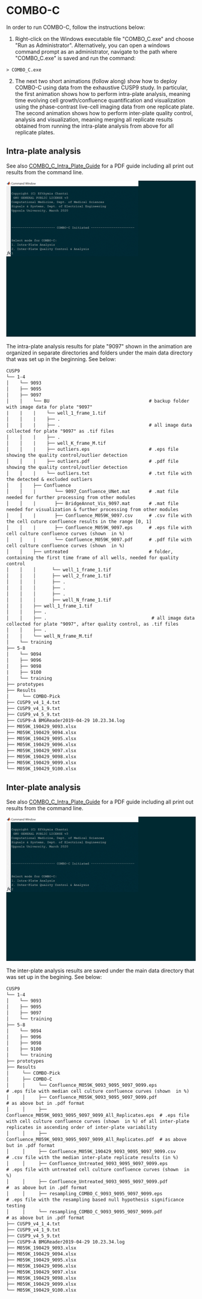 # COMBO-C
In order to run COMBO-C, follow the instructions below:

1. Right-click on the Windows executable file "COMBO_C.exe" and choose "Run as Administrator".
Alternatively, you can open a windows command prompt as an administrator, navigate to the path where
"COMBO_C.exe" is saved and run the command: 

```
> COMBO_C.exe
```

2. The next two short animations (follow along) show how to deploy COMBO-C using data from the exhaustive CUSP9 
study. In particular, the first animation shows how to perform intra-plate analysis, meaning time evolving cell 
growth/confluence quantification and visualization using the phase-contrast live-cell imaging data from one
replicate plate. The second animation shows how to perform inter-plate quality control, analysis and visualization,
meaning merging all replicate results obtained from running the intra-plate analysis from above for all replicate
plates. 

## Intra-plate analysis
 See also [COMBO_C_Intra_Plate_Guide](./COMBO_C_IntraPlate.pdf) for a PDF guide including all print out results from the command line. 
 
 ![Demo_intra_plate](demo/COMBO_C_IntraPlate.gif)
 
 The intra-plate analysis  results for plate "9097" shown in the animation are organized in separate directories and folders under the main data directory that was set up in the beginning. See below:
 
 ```
 CUSP9
└── 1-4
│    └── 9093  
│    ├── 9095
│    ├── 9097
│    │    └── BU                                     # backup folder with image data for plate "9097" 
|    |    |    └── well_1_frame_1.tif
│    │    |    ├── .
│    │    |    ├── .                                 # all image data collected for plate "9097" as .tif files 
│    │    |    ├── .
│    │    |    ├── well_K_frame_M.tif
│    │    |    ├── outliers.eps                      # .eps file showing the quality control/outlier detection
│    │    |    ├── outliers.pdf                      # .pdf file showing the quality control/outlier detection
│    │    |    └── outliers.txt                      # .txt file with the detected & excluded outliers
│    │    ├── Confluence
│    │    |       └── 9097_Confluence_UNet.mat       # .mat file needed for further processing from other modules
│    │    |       ├── BridgeAnnot_Vis_9097.mat       # .mat file needed for visualization & further processing from other modules
│    │    |       ├── Confluence_M059K_9097.csv      # .csv file with the cell cuture confluence results in the range [0, 1]
│    │    |       ├── Confluence_M059K_9097.eps      # .eps file with cell culture confluence curves (shown  in %)
│    │    |       └── Confluence_M059K_9097.pdf      # .pdf file with cell culture confluence curves (shown  in %)
│    │    ├── untreated                              # folder, containing the first time frame of all wells, needed for quality control
│    │    │      └── well_1_frame_1.tif
│    │    │      ├── well_2_frame_1.tif
│    │    │      ├── .
│    │    │      ├── .                               
│    │    │      ├── .
│    │    │      ├── well_N_frame_1.tif
│    │    ├── well_1_frame_1.tif
│    │    ├── .
│    │    ├── .                                       # all image data collected for plate "9097", after quality control, as .tif files
│    │    ├── .
│    │    └── well_N_frame_M.tif    
│    └── training
├── 5-8
│    └── 9094
│    ├── 9096
│    ├── 9098
|    ├── 9100 
│    └── training
├── prototypes
├── Results
│     └── COMBO-Pick
├── CUSP9_v4_1_4.txt
├── CUSP9_v4_1_9.txt
├── CUSP9_v4_5_9.txt
├── CUSP9-A BMGReader2019-04-29 10.23.34.log
├── M059K_190429_9093.xlsx
├── M059K_190429_9094.xlsx
├── M059K_190429_9095.xlsx
├── M059K_190429_9096.xlsx
├── M059K_190429_9097.xlsx
├── M059K_190429_9098.xlsx
├── M059K_190429_9099.xlsx
└── M059K_190429_9100.xlsx
```

 
 ## Inter-plate analysis
  See also [COMBO_C_Intra_Plate_Guide](./COMBO_C_InterPlate.pdf) for a PDF guide including all print out results from the command line.
 
 ![Demo_inter_plate](demo/COMBO_C_InterPlate.gif)
 
 The inter-plate analysis results are saved under the main data directory that was set up in the begining. See below:
 
 ```
 CUSP9
└── 1-4
│    └── 9093  
│    ├── 9095
│    ├── 9097
│    └── training
├── 5-8
│    └── 9094
│    ├── 9096
│    ├── 9098
|    ├── 9100 
│    └── training
├── prototypes
├── Results
│     └── COMBO-Pick
│     ├── COMBO-C
│     │     └── Confluence_M059K_9093_9095_9097_9099.eps                 # .eps file with median cell culture confluence curves (shown  in %)
│     │     ├── Confluence_M059K_9093_9095_9097_9099.pdf                 # as above but in .pdf format
│     │     ├── Confluence_M059K_9093_9095_9097_9099_All_Replicates.eps  # .eps file with cell culture confluence curves (shown  in %) of all inter-plate replicates in ascending order of inter-plate variability
│     │     ├── Confluence_M059K_9093_9095_9097_9099_All_Replicates.pdf  # as above but in .pdf format
│     │     ├── Confluence_M059K_190429_9093_9095_9097_9099.csv          # .csv file with the median inter-plate replicate results (in %)
│     │     ├── Confluence_Untreated_9093_9095_9097_9099.eps             # .eps file with untreated cell culture confluence curves (shown  in %)
│     │     ├── Confluence_Untreated_9093_9095_9097_9099.pdf             #  as above but in .pdf format
│     │     ├── resampling_COMBO_C_9093_9095_9097_9099.eps               # .eps file with the resampling based null hypothesis significance testing
│     │     └── resampling_COMBO_C_9093_9095_9097_9099.pdf               # as above but in .pdf format
├── CUSP9_v4_1_4.txt
├── CUSP9_v4_1_9.txt
├── CUSP9_v4_5_9.txt
├── CUSP9-A BMGReader2019-04-29 10.23.34.log
├── M059K_190429_9093.xlsx
├── M059K_190429_9094.xlsx
├── M059K_190429_9095.xlsx
├── M059K_190429_9096.xlsx
├── M059K_190429_9097.xlsx
├── M059K_190429_9098.xlsx
├── M059K_190429_9099.xlsx
└── M059K_190429_9100.xlsx
```
 
 
 
 
 
